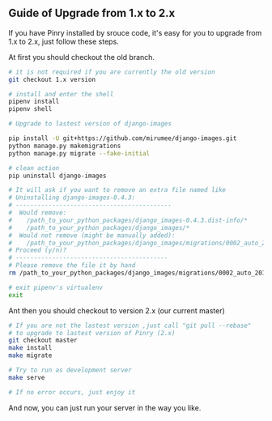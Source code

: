 Guide of Upgrade from 1.x to 2.x
---------------------------------------

If you have Pinry installed by srouce code, it's easy for
you to upgrade from 1.x to 2.x, just follow these steps.

At first you should checkout the old branch.

```bash
# it is not required if you are currently the old version
git checkout 1.x version

# install and enter the shell
pipenv install 
pipenv shell

# Upgrade to lastest version of django-images

pip install -U git+https://github.com/mirumee/django-images.git
python manage.py makemigrations
python manage.py migrate --fake-initial

# clean action
pip uninstall django-images

# It will ask if you want to remove an extra file named like
# Uninstalling django-images-0.4.3:
# -------------------------------------------
#  Would remove:
#    /path_to_your_python_packages/django_images-0.4.3.dist-info/*
#    /path_to_your_python_packages/django_images/*
#  Would not remove (might be manually added):
#    /path_to_your_python_packages/django_images/migrations/0002_auto_20180826_0845.py
# Proceed (y/n)? 
# ------------------------------------------
# Please remove the file it by hand
rm /path_to_your_python_packages/django_images/migrations/0002_auto_20180826_0845.py

# exit pipenv's virtualenv
exit
```

Ant then you should checkout to version 2.x (our current master) 

```bash
# If you are not the lastest version ,just call "git pull --rebase"
# to upgrade to lastest version of Pinry (2.x)
git checkout master
make install
make migrate

# Try to run as development server
make serve

# If no error occurs, just enjoy it

```

And now, you can just run your server in the way you like.
